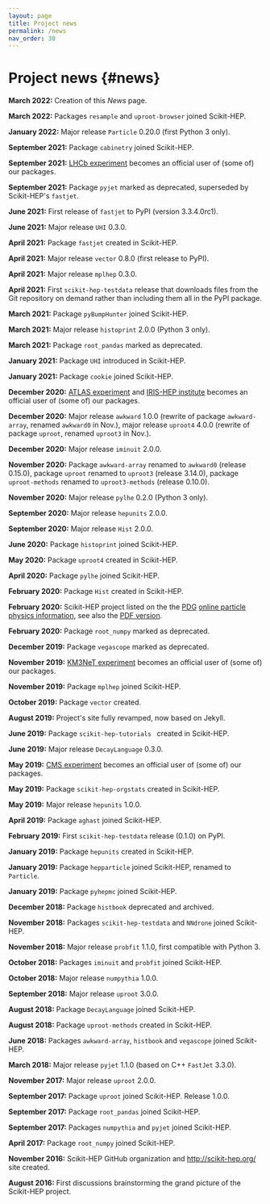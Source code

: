 ```yaml
---
layout: page
title: Project news
permalink: /news
nav_order: 30
---
```



Project news {#news}
============

**March 2022:** Creation of this *News* page.

**March 2022:** Packages `resample` and `uproot-browser` joined Scikit-HEP.

**January 2022:** Major release `Particle` 0.20.0 (first Python 3 only).

**September 2021:** Package `cabinetry` joined Scikit-HEP.

**September 2021:** [LHCb experiment][] becomes an official user of (some of) our packages.

**September 2021:** Package `pyjet` marked as deprecated, superseded by Scikit-HEP's `fastjet`.

**June 2021:** First release of `fastjet` to PyPI (version 3.3.4.0rc1).

**June 2021:** Major release `UHI` 0.3.0.

**April 2021:** Package `fastjet` created in Scikit-HEP.

**April 2021:** Major release `vector` 0.8.0 (first release to PyPI).

**April 2021:** Major release `mplhep` 0.3.0.

**April 2021:** First `scikit-hep-testdata` release that downloads files from the Git repository on demand
rather than including them all in the PyPI package.

**March 2021:** Package `pyBumpHunter` joined Scikit-HEP.

**March 2021:** Major release `histoprint` 2.0.0 (Python 3 only).

**March 2021:** Package `root_pandas` marked as deprecated.

**January 2021:** Package `UHI` introduced in Scikit-HEP.

**January 2021:** Package `cookie` joined Scikit-HEP.

**December 2020:** [ATLAS experiment][] and [IRIS-HEP institute][] becomes an official user of (some of) our packages.

**December 2020:** Major release `awkward` 1.0.0 (rewrite of package `awkward-array`, renamed `awkward0` in Nov.),
major release `uproot4` 4.0.0 (rewrite of package `uproot`, renamed `uproot3` in Nov.).

**December 2020:** Major release `iminuit` 2.0.0.

**November 2020:** Package `awkward-array` renamed to `awkward0` (release 0.15.0),
package `uproot` renamed to `uproot3` (release 3.14.0),
package `uproot-methods` renamed to `uproot3-methods` (release 0.10.0).

**November 2020:** Major release `pylhe` 0.2.0 (Python 3 only).

**September 2020:** Major release `hepunits` 2.0.0.

**September 2020:** Major release `Hist` 2.0.0.

**June 2020:** Package `histoprint` joined Scikit-HEP.

**May 2020:** Package `uproot4` created in Scikit-HEP.

**April 2020:** Package `pylhe` joined Scikit-HEP.

**February 2020:** Package `Hist` created in Scikit-HEP.

**February 2020:** Scikit-HEP project listed on the the [PDG][] [online particle physics information][],
see also the [PDF version](https://pdg.lbl.gov/2020/reviews/rpp2020-rev-online-hep-info.pdf).

**February 2020:** Package `root_numpy` marked as deprecated.

**December 2019:** Package `vegascope` marked as deprecated.

**November 2019:** [KM3NeT experiment][] becomes an official user of (some of) our packages.

**November 2019:** Package `mplhep` joined Scikit-HEP.

**October 2019:** Package `vector` created.

**August 2019:** Project's site fully revamped, now based on Jekyll.

**June 2019:** Package `scikit-hep-tutorials ` created in Scikit-HEP.

**June 2019:** Major release `DecayLanguage` 0.3.0.

**May 2019:** [CMS experiment][] becomes an official user of (some of) our packages.

**May 2019:** Package `scikit-hep-orgstats` created in Scikit-HEP.

**May 2019:** Major release `hepunits` 1.0.0.

**April 2019:** Package `aghast` joined Scikit-HEP.

**February 2019:** First `scikit-hep-testdata` release (0.1.0) on PyPI.

**January 2019:** Package `hepunits` created in Scikit-HEP.

**January 2019:** Package `hepparticle` joined Scikit-HEP, renamed to `Particle`.

**January 2019:** Package `pyhepmc` joined Scikit-HEP.

**December 2018:** Package `histbook` deprecated and archived.

**November 2018:** Packages `scikit-hep-testdata` and `NNdrone` joined Scikit-HEP.

**November 2018:** Major release `probfit` 1.1.0, first compatible with Python 3.

**October 2018:** Packages `iminuit` and `probfit` joined Scikit-HEP.

**October 2018:** Major release `numpythia` 1.0.0.

**September 2018:** Major release `uproot` 3.0.0.

**August 2018:** Package `DecayLanguage` joined Scikit-HEP.

**August 2018:** Package `uproot-methods` created in Scikit-HEP.

**June 2018:** Packages  `awkward-array`, `histbook` and `vegascope` joined Scikit-HEP.

**March 2018:** Major release `pyjet` 1.1.0 (based on C++ `FastJet` 3.3.0).

**November 2017:** Major release `uproot` 2.0.0.

**September 2017:** Package `uproot` joined Scikit-HEP. Release 1.0.0.

**September 2017:** Package `root_pandas` joined Scikit-HEP.

**September 2017:** Packages `numpythia` and `pyjet` joined Scikit-HEP.

**April 2017:** Package `root_numpy` joined Scikit-HEP.

**November 2016:** Scikit-HEP GitHub organization and <http://scikit-hep.org/> site created.

**August 2016:** First discussions brainstorming the grand picture of the Scikit-HEP project.


[ATLAS experiment]: https://atlas.cern/
[CMS experiment]: https://cms.cern/
[IRIS-HEP institute]: https://iris-hep.org/
[KM3NeT experiment]: https://www.km3net.org/
[LHCb experiment]: http://lhcb.web.cern.ch/
[PDG]: https://pdg.lbl.gov/
[online particle physics information]: https://github.com/particledatagroup/hep-resources
